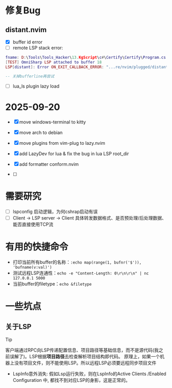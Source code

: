 # 修复Bug

## distant.nvim

- [x] buffer id error
- [ ] remote LSP stack error:
```lua
fname: D:\Tools\Tools_Hacker\13.KgScript\c#\Certify\Certify\Program.cs
[TEST] OmniSharp LSP attached to buffer 18
LSP[distant]: Error ON_EXIT_CALLBACK_ERROR: "...re/nvim/plugged/distant.nvim/lua/distant-core/client.lua:192: stack overflow"

-- 关掉bufferline再尝试
```
- [ ] lua_ls plugin lazy load

# 2025-09-20
- [x] move windows-terminal to kitty
- [x] move arch to debian

- [x] move plugins from vim-plug to lazy.nvim
- [x] add LazyDev for lua & fix the bug in lua LSP root_dir
- [x] add formatter conform.nvim

- [ ]

# 需要研究
- [ ] lspconfig 启动逻辑，为何cshrap启动有误
- [ ] Client -> LSP server -> Client 具体转发数据格式、是否预处理/后处理数据、能否直接使用TCP流

# 有用的快捷命令

- 打印当前所有buffer的名称：`:echo map(range(1, bufnr('$')), 'bufname(v:val)')`
- 测试远程LSP连通性：`echo -e "Content-Length: 0\r\n\r\n" | nc 127.0.0.1 5000`
- 当前buffer的filetype：`echo &filetype`

# 一些坑点

## 关于LSP

> [!TIP]
> 客户端通过RPC向LSP传递配置信息、项目路径等基础信息，而不是源代码(我之前误解了)。LSP根据**项目路径**去检查解析项目结构即代码。
> 原理上，如果一个机器上没有项目文件，则不能使用LSP。所以远程LSP必须要远程同步项目文件

- LspInfo意外消失: 假如Lsp运行失败，则在LspInfo的Active Clients /Enabled Configuration 中, 都找不到对应LSP的身影，这是正常的。

